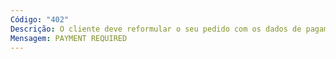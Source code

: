 ```yaml
---
Código: "402"
Descrição: O cliente deve reformular o seu pedido com os dados de pagamento corretos
Mensagem: PAYMENT REQUIRED
---
```

